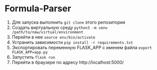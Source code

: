 # **Formula-Parser**

1. Для запуска выполнить `git clone` этого репозитория
1. Создать виртуальную среду 
`python3 -m venv /path/to/new/virtual/environment`
1. Перейти в нее `source env/bin/activate`
1. Устранить зависимости `pip install -r requirements.txt`
1. Экспортировать переменную FLASK_APP с именем файла `export FLASK_APP=app.py`
1. Запустить `flask run`
1. Перейти в браузере по адресу http://localhost:5000/